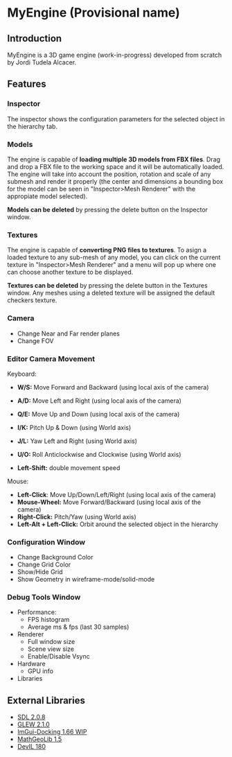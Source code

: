 # MyEngine (Provisional name)

## Introduction
MyEngine is a 3D game engine (work-in-progress) developed from scratch by Jordi Tudela Alcacer.

## Features

### Inspector
The inspector shows the configuration parameters for the selected object in the hierarchy tab.

### Models
The engine is capable of **loading multiple 3D models from FBX files**. Drag and drop a FBX file to the working space and it will be automatically loaded. The engine will take into account the position, rotation and scale of any submesh and render it properly (the center and dimensions a bounding box for the model can be seen in "Inspector>Mesh Renderer" with the appropiate model selected). 

**Models can be deleted** by pressing the delete button on the Inspector window.

### Textures

The engine is capable of **converting PNG files to textures**. To asign a loaded texture to any sub-mesh of any model, you can click on the current texture in "Inspector>Mesh Renderer" and a menu will pop up where one can choose another texture to be displayed. 

**Textures can be deleted** by pressing the delete button in the Textures window. Any meshes using a deleted texture will be assigned the default checkers texture.

### Camera
- Change Near and Far render planes
- Change FOV

### Editor Camera Movement

Keyboard:
- **W/S:** Move Forward and Backward (using local axis of the camera)
- **A/D:** Move Left and Right (using local axis of the camera)
- **Q/E:** Move Up and Down (using local axis of the camera)

- **I/K:** Pitch Up & Down (using World axis)
- **J/L:** Yaw Left and Right (using World axis)
- **U/O:** Roll Anticlockwise and Clockwise (using World axis)

- **Left-Shift:** double movement speed

Mouse:
- **Left-Click**: Move Up/Down/Left/Right (using local axis of the camera)
- **Mouse-Wheel:** Move Forward/Backward (using local axis of the camera)
- **Right-Click:** Pitch/Yaw (using World axis)
- **Left-Alt + Left-Click:** Orbit around the selected object in the hierarchy

### Configuration Window

- Change Background Color
- Change Grid Color
- Show/Hide Grid
- Show Geometry in wireframe-mode/solid-mode

### Debug Tools Window
- Performance:
  - FPS histogram
  - Average ms & fps (last 30 samples)
- Renderer
  - Full window size
  - Scene view size
  - Enable/Disable Vsync
- Hardware
  - GPU info
- Libraries


## External Libraries

- [SDL 2.0.8](https://www.libsdl.org)
- [GLEW 2.1.0](http://glew.sourceforge.net)
- [ImGui-Docking 1.66 WIP](https://github.com/ocornut/imgui/tree/docking)
- [MathGeoLib 1.5](https://github.com/juj/MathGeoLib)
- [DevIL 180](http://openil.sourceforge.net/download.php)
